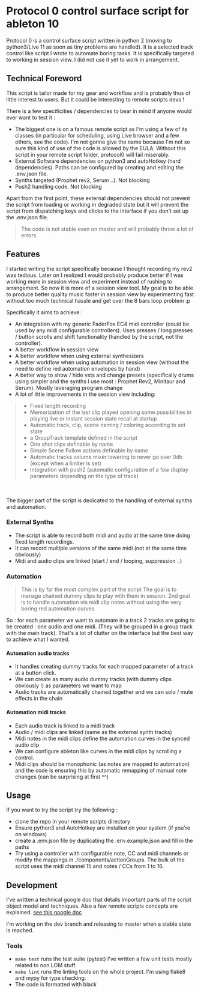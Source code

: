 # Protocol 0 control surface script for ableton 10

Protocol 0 is a control surface script written in python 2 (moving to python3/Live 11 as soon as tiny problems are handled).
It is a selected track control like script I wrote to automate boring tasks.
It is specifically targeted to working in session view. I did not use it yet to work in arrangement.

## Technical Foreword

This script is tailor made for my gear and workflow and is probably thus of little interest
to users. But it could be interesting to remote scripts devs !

There is a few specificities / dependencies to bear in mind if anyone would ever want to test it :
- The biggest one is on a famous remote script as I'm using a few of its classes (in particular for scheduling, using Live browser and a few others, see the code).
  I'm not gonna give the name because I'm not so sure this kind of use of the code is allowed by the EULA.
  Without this script in your remote script folder, protocol0 will fail miserably.
- External Software dependencies on python3 and autoHotkey (hard dependencies). Paths can be configured by creating and editing the .env.json file.
- Synths targeted (Prophet rev2, Serum ..). Not blocking
- Push2 handling code. Not blocking

Apart from the first point, these external dependencies should not prevent the script from loading or working in degraded state but it will prevent
the script from dispatching keys and clicks to the interface if you don't set up the .env.json file.

> The code is not stable even on master and will probably throw a lot of errors.

## Features

I started writing the script specifically because I thought recording my rev2 was tedious. Later on I realized I would
probably produce better if I was working more in session view and experiment instead of rushing to arrangement.
So now it is more of a session view tool. My goal is to be able to produce better quality music faster in session view by experimenting
fast without too much technical hassle and get over the 8 bars loop problem :p 

Specifically it aims to achieve :
- An integration with my generic FaderFox EC4 midi controller (could be used by any midi configurable controllers). Uses presses / long presses / button scrolls and shift functionality (handled by the script, not the controller). 
- A better workflow in session view
- A better workflow when using external synthesizers
- A better workflow when using automation in session view (without the need to define red automation envelopes by hand)
- A better way to show / hide vsts and change presets (specifically drums using simpler and the synths I use most : Prophet Rev2, Minitaur and Serum). Mostly leveraging program change
- A lot of little improvements in the session view including:
> - Fixed length recording
> - Memorization of the last clip played opening some possibilities in playing live or instant session state recall at startup
> - Automatic track, clip, scene naming / coloring according to set state
> - a GroupTrack template defined in the script
> - One shot clips definable by name
> - Simple Scene Follow actions definable by name
> - Automatic tracks volume mixer lowering to never go over 0db (except when a limiter is set) 
> - Integration with push2 (automatic configuration of a few display parameters depending on the type of track)

<br><br>
The bigger part of the script is dedicated to the handling of external synths and automation.

### External Synths
- The script is able to record both midi and audio at the same time doing fixed length recordings.
- It can record multiple versions of the same midi (not at the same time obviously)
- Midi and audio clips are linked (start / end / looping, suppression ..)

### Automation
> This is by far the most complex part of the script
> The goal is to manage chained dummy clips to play with them in session.
> 2nd goal is to handle automation via midi clip notes without using the very boring red automation curves

So : for each parameter we want to automate in a track 2 tracks are going to be created : one audio and one midi. (They will be grouped in a group track with the main track).
That's a lot of clutter on the interface but the best way to achieve what I wanted.


#### Automation audio tracks
- It handles creating dummy tracks for each mapped parameter of a track at a button click.
- We can create as many audio dummy tracks (with dummy clips obviously !) as parameters we want to map
- Audio tracks are automatically chained together and we can solo / mute effects in the chain

#### Automation midi tracks
- Each audio track is linked to a midi track
- Audio / midi clips are linked (same as the external synth tracks)
- Midi notes in the midi clips define the automation curves in the synced audio clip
- We can configure ableton like curves in the midi clips by scrolling a control.
- Midi clips should be monophonic (as notes are mapped to automation) and the code is ensuring this by automatic remapping of manual note changes (can be surprising at first ^^)

## Usage
If you want to try the script try the following :
- clone the repo in your remote scripts directory
- Ensure python3 and AutoHotkey are installed on your system (if you're on windows)
- create a .env.json file by duplicating the .env.example.json and fill in the paths
- Try using a controller with configurable note, CC and midi channels or modify the mappings in ./components/actionGroups. The bulk of the script uses the midi channel 15 and notes / CCs from 1 to 16.

## Development

I've written a technical google doc that details important parts of the script object model and techniques. 
Also a few remote scripts concepts are explained. [see this google doc](https://docs.google.com/document/d/1H5pxHiAWlyvTJJPb2GCb4fMy_26haCoi709zmcKMTYg/edit?usp=sharing)

I'm working on the dev branch and releasing to master when a stable state is reached.

### Tools

- `make test` runs the test suite (pytest) I've written a few unit tests mostly related to non LOM stuff.
- `make lint` runs the linting tools on the whole project. I'm using flake8 and mypy for type checking.
- The code is formatted with black


